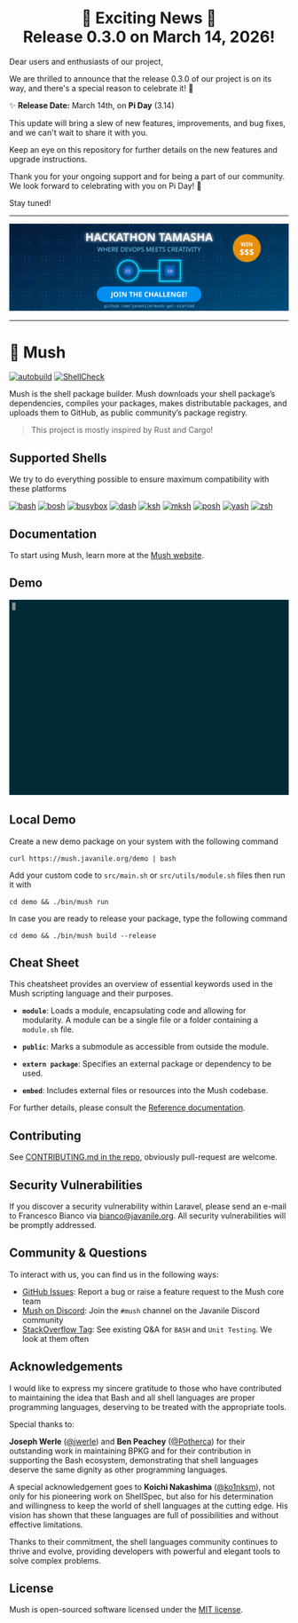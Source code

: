 <div align="center">

# 🎉 **Exciting News** 🎉<br>**Release 0.3.0 on March 14, 2026!** 

</div>

Dear users and enthusiasts of our project,

We are thrilled to announce that the release 0.3.0 of our project is on its way, and there's a special reason to celebrate it! 🚀

✨ **Release Date:** March 14th, on **Pi Day** (3.14)

This update will bring a slew of new features, improvements, and bug fixes, and we can't wait to share it with you.

Keep an eye on this repository for further details on the new features and upgrade instructions.

Thank you for your ongoing support and for being a part of our community. We look forward to celebrating with you on Pi Day! 🎈

Stay tuned!

---

<div align="center">


<a href="https://www.javanile.org/hackathon/">
<img src="https://raw.githubusercontent.com/javanile/hackathon/refs/heads/main/assets/images/devops-hackathon-banner.svg" />
</a>


</div>

---


# 🍄 Mush

[![autobuild](https://github.com/javanile/mush/actions/workflows/autobuild.yml/badge.svg)](https://github.com/javanile/mush/actions/workflows/autobuild.yml)
[![ShellCheck](https://github.com/javanile/mush/actions/workflows/shellcheck.yml/badge.svg)](https://github.com/javanile/mush/actions/workflows/shellcheck.yml)

Mush is the shell package builder. Mush downloads your shell package’s dependencies, compiles your packages, makes distributable packages, and uploads them to GitHub, as public community’s package registry.

> This project is mostly inspired by Rust and Cargo!

## Supported Shells

We try to do everything possible to ensure maximum compatibility with these platforms

[![bash](https://img.shields.io/badge/bash-&ge;2.03-lightgrey.svg?style=flat)](https://www.gnu.org/software/bash/)
[![bosh](https://img.shields.io/badge/bosh-&ge;2018%2F10%2F07-lightgrey.svg?style=flat)](http://schilytools.sourceforge.net/bosh.html)
[![busybox](https://img.shields.io/badge/busybox-&ge;1.20.0-lightgrey.svg?style=flat)](https://www.busybox.net/)
[![dash](https://img.shields.io/badge/dash-&ge;0.5.4-lightgrey.svg?style=flat)](http://gondor.apana.org.au/~herbert/dash/)
[![ksh](https://img.shields.io/badge/ksh-&ge;93s-lightgrey.svg?style=flat)](http://kornshell.org)
[![mksh](https://img.shields.io/badge/mksh-&ge;R28-lightgrey.svg?style=flat)](http://www.mirbsd.org/mksh.htm)
[![posh](https://img.shields.io/badge/posh-&ge;0.3.14-lightgrey.svg?style=flat)](https://salsa.debian.org/clint/posh)
[![yash](https://img.shields.io/badge/yash-&ge;2.29-lightgrey.svg?style=flat)](https://yash.osdn.jp/)
[![zsh](https://img.shields.io/badge/zsh-&ge;3.1.9-lightgrey.svg?style=flat)](https://www.zsh.org/)

## Documentation

To start using Mush, learn more at the [Mush website](https://mush.javanile.org).

## Demo

[![mush](https://raw.githubusercontent.com/francescobianco/ghostplay-demos/main/demos/mush/demo.gif)](https://raw.githubusercontent.com/francescobianco/ghostplay-demos/main/demos/mush/demo.gif)

## Local Demo

Create a new demo package on your system with the following command

```shell
curl https://mush.javanile.org/demo | bash
```

Add your custom code to `src/main.sh` or `src/utils/module.sh` files then run it with

```shell
cd demo && ./bin/mush run 
```

In case you are ready to release your package, type the following command

```shell
cd demo && ./bin/mush build --release
```

## Cheat Sheet

This cheatsheet provides an overview of essential keywords used in the Mush scripting language and their purposes.

- **`module`**: Loads a module, encapsulating code and allowing for modularity. A module can be a single file or a folder containing a `module.sh` file.

- **`public`**: Marks a submodule as accessible from outside the module.

- **`extern package`**: Specifies an external package or dependency to be used.

- **`embed`**: Includes external files or resources into the Mush codebase.

For further details, please consult the [Reference documentation](https://mush.javanile.org/reference/).


## Contributing

See [CONTRIBUTING.md in the repo](https://github.com/javanile/mush/blob/main/CONTRIBUTING.md), obviously pull-request are welcome.

## Security Vulnerabilities

If you discover a security vulnerability within Laravel, please send an e-mail to Francesco Bianco via bianco@javanile.org. All security vulnerabilities will be promptly addressed.

## Community & Questions

To interact with us, you can find us in the following ways:

- [GitHub Issues](https://github.com/javanile/mush/issues): Report a bug or raise a feature request to the Mush core team
- [Mush on Discord](https://discord.com/invite/SVx7JHjAcY): Join the `#mush` channel on the Javanile Discord community 
- [StackOverflow Tag](https://stackoverflow.com/questions/tagged/bash+unit-testing): See existing Q&A for `BASH` and `Unit Testing`. We look at them often

## Acknowledgements

I would like to express my sincere gratitude to those who have contributed to maintaining the idea that Bash and all shell languages are proper programming languages, deserving to be treated with the appropriate tools.

Special thanks to:

**Joseph Werle** ([@jwerle](https://github.com/jwerle)) and **Ben Peachey** ([@Potherca](https://github.com/Potherca)) for their outstanding work in maintaining BPKG and for their contribution in supporting the Bash ecosystem, demonstrating that shell languages deserve the same dignity as other programming languages.

A special acknowledgement goes to **Koichi Nakashima** ([@ko1nksm](https://github.com/ko1nksm)), not only for his pioneering work on ShellSpec, but also for his determination and willingness to keep the world of shell languages at the cutting edge. His vision has shown that these languages are full of possibilities and without effective limitations.

Thanks to their commitment, the shell languages community continues to thrive and evolve, providing developers with powerful and elegant tools to solve complex problems.

## License

Mush is open-sourced software licensed under the [MIT license](LICENSE.md).
